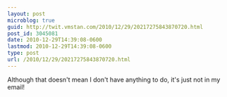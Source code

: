 ```yaml
---
layout: post
microblog: true
guid: http://twit.vmstan.com/2010/12/29/20217275843870720.html
post_id: 3045081
date: 2010-12-29T14:39:08-0600
lastmod: 2010-12-29T14:39:08-0600
type: post
url: /2010/12/29/20217275843870720.html
---
```

Although that doesn't mean I don't have anything to do, it's just not in my email!
